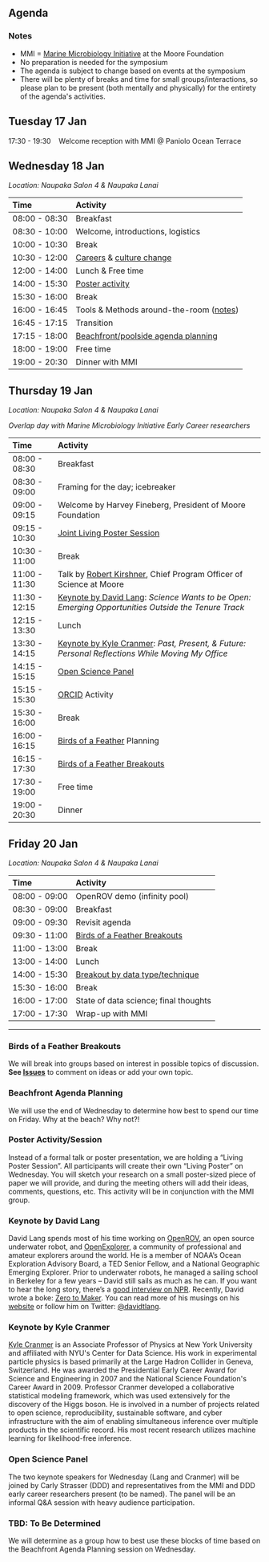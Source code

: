 ## Agenda

### Notes

- MMI = [Marine Microbiology Initiative](https://www.moore.org/programs/science/marine-microbiology-initiative) at the Moore Foundation
- No preparation is needed for the symposium
- The agenda is subject to change based on events at the symposium
- There will be plenty of breaks and time for small groups/interactions, so please plan to be present (both mentally and physically) for the entirety of the agenda's activities.

## Tuesday 17 Jan 

17:30 - 19:30 &nbsp;&nbsp;&nbsp;Welcome reception with MMI @ Paniolo Ocean Terrace

## Wednesday 18 Jan  

_Location: Naupaka Salon 4 & Naupaka Lanai_

|Time|Activity|
|:---|:-----|
| 08:00 - 08:30 | Breakfast |
| 08:30 - 10:00 | Welcome, introductions, logistics |
| 10:00 - 10:30 | Break |
| 10:30 - 12:00 | [Careers](https://github.com/DDD-Moore/early-career-hawaii/issues/10) & [culture change](https://github.com/DDD-Moore/early-career-hawaii/issues/4) |
| 12:00 - 14:00	| Lunch & Free time  |
| 14:00 - 15:30 | [Poster activity](#poster) |
| 15:30 - 16:00 | Break |
| 16:00 - 16:45 | Tools & Methods around-the-room ([notes](https://github.com/DDD-Moore/early-career-hawaii/blob/master/notes/tools-methods.md)) |
| 16:45 - 17:15 | Transition
| 17:15 - 18:00 | [Beachfront/poolside agenda planning](#beach) |
| 18:00 - 19:00 |Free time |
| 19:00 - 20:30 | Dinner with MMI |

## Thursday 19 Jan 

_Location: Naupaka Salon 4 & Naupaka Lanai_

_Overlap day with Marine Microbiology Initiative Early Career researchers_

|Time|Activity|
|:---|:-----|
| 08:00 - 08:30 | Breakfast|
| 08:30 - 09:00 | Framing for the day; icebreaker |
| 09:00 - 09:15 | Welcome by Harvey Fineberg, President of Moore Foundation  |
| 09:15 - 10:30 | [Joint Living Poster Session](#poster)|
| 10:30 - 11:00 | Break|
| 11:00 - 11:30 | Talk by [Robert Kirshner](https://en.wikipedia.org/wiki/Robert_Kirshner), Chief Program Officer of Science at Moore|
| 11:30 - 12:15 | [Keynote by David Lang](#Lang): _Science Wants to be Open: Emerging Opportunities Outside the Tenure Track_|
| 12:15 - 13:30	| Lunch|
| 13:30 - 14:15 | [Keynote by Kyle Cranmer](#Cranmer): _Past, Present, & Future: Personal Reflections While Moving My Office_|
| 14:15 - 15:15 | [Open Science Panel](#panel)|
| 15:15 - 15:30 | [ORCID](http://orcid.org) Activity|
| 15:30 - 16:00 | Break |
| 16:00 - 16:15 | [Birds of a Feather](#bof) Planning|
| 16:15 - 17:30 | [Birds of a Feather Breakouts](#bof)|
| 17:30 - 19:00 | Free time |
| 19:00 - 20:30 | Dinner|

## Friday 20 Jan

_Location: Naupaka Salon 4 & Naupaka Lanai_

|Time|Activity|
|:---|:-----|
| 08:00 - 09:00 | OpenROV demo (infinity pool)|
| 08:30 - 09:00 | Breakfast|
| 09:00 - 09:30 | Revisit agenda|
| 09:30 - 11:00 | [Birds of a Feather Breakouts](#bof)|
| 11:00 - 13:00 | Break |
| 13:00 - 14:00 | Lunch|
| 14:00 - 15:30 | [Breakout by data type/technique](https://github.com/DDD-Moore/early-career-hawaii/issues/16)|
| 15:30 - 16:00 | Break|
| 16:00 - 17:00 | State of data science; final thoughts|
| 17:00 - 17:30 | Wrap-up with MMI|


---

<a name="bof"></a>
### Birds of a Feather Breakouts 

We will break into groups based on interest in possible topics of discussion. **See [Issues](https://github.com/DDD-Moore/early-career-hawaii/issues)** to comment on ideas or add your own topic.

<a name="beach"></a>
### Beachfront Agenda Planning 

We will use the end of Wednesday to determine how best to spend our time on Friday. Why at the beach? Why not?!

<a name="poster"></a>
### Poster Activity/Session 

Instead of a formal talk or poster presentation, we are holding a “Living Poster Session”. All participants will create their own “Living Poster” on Wednesday. You will sketch your research on a small poster-sized piece of paper we will provide, and during the meeting others will add their ideas, comments, questions, etc. This activity will be in conjunction with the MMI group.

<a name="Lang"></a>
### Keynote by David Lang

David Lang spends most of his time working on [OpenROV](http://www.openrov.com/), an open source underwater robot, and [OpenExplorer](https://www.openexplorer.com/home), a community of professional and amateur explorers around the world. He is a member of NOAA’s Ocean Exploration Advisory Board, a TED Senior Fellow, and a National Geographic Emerging Explorer. Prior to underwater robots, he managed a sailing school in Berkeley for a few years – David still sails as much as he can. If you want to hear the long story, there’s a [good interview on NPR](http://www.npr.org/2015/10/23/449202146/how-can-we-open-source-exploring-our-oceans). Recently, David wrote a boke: [Zero to Maker](https://www.amazon.com/Zero-Maker-Learn-Enough-Anything/dp/1449356435). You can read more of his musings on his [website](http://www.davidtlang.com/) or follow him on Twitter: [@davidtlang](https://twitter.com/davidtlang).

<a name="Cranmer"></a>
### Keynote by Kyle Cranmer

[Kyle Cranmer](http://physics.as.nyu.edu/object/kylecranmer.html) is an Associate Professor of Physics at New York University and affiliated with NYU's Center for Data Science. His work in experimental particle physics is based primarily at the Large Hadron Collider in Geneva, Switzerland. He was awarded the Presidential Early Career Award for Science and Engineering in 2007 and the National Science Foundation's Career Award in 2009. Professor Cranmer developed a collaborative statistical modeling framework, which was used extensively for the discovery of the Higgs boson. He is involved in a number of projects related to open science, reproducibility, sustainable software, and cyber infrastructure with the aim of enabling simultaneous inference over multiple products in the scientific record. His most recent research utilizes machine learning for likelihood-free inference. 


<a name="panel"></a>
### Open Science Panel

The two keynote speakers for Wednesday (Lang and Cranmer) will be joined by Carly Strasser (DDD) and representatives from the MMI and DDD early career researchers present (to be named). The panel will be an informal Q&A session with heavy audience participation.

### TBD: To Be Determined <a name="tbd"></a>

We will determine as a group how to best use these blocks of time based on the Beachfront Agenda Planning session on Wednesday.
